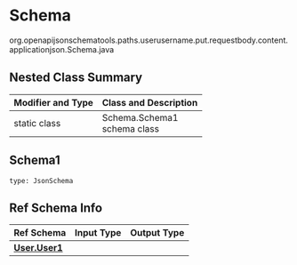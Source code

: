 # Schema
org.openapijsonschematools.paths.userusername.put.requestbody.content.applicationjson.Schema.java

## Nested Class Summary
| Modifier and Type | Class and Description |
| ----------------- | ---------------------- |
| static class | Schema.Schema1<br> schema class |

## Schema1
```
type: JsonSchema
```

## Ref Schema Info
Ref Schema | Input Type | Output Type
---------- | ---------- | -----------
[**User.User1**](../../../../../../components/schemas/User.md) |  | 
